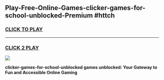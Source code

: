 
## Play-Free-Online-Games-clicker-games-for-school-unblocked-Premium #httch
<h3>
<a href="https://premium.freeplayer.one?title=clicker-games-for-school-unblocked&ref=8M">CLICK TO PLAY</a></h3>
<hr>

<h3>
<a href="https://premium.freeplayer.one?title=clicker-games-for-school-unblocked&ref=8M">CLICK 2 PLAY</a>
  
</h3>

<a href="https://premium.freeplayer.one?title=clicker-games-for-school-unblocked&ref=8M"><img src="https://clearcache.store/games.png"></a>


**clicker-games-for-school-unblocked games unblocked: Your Gateway to Fun and Accessible Online Gaming**
